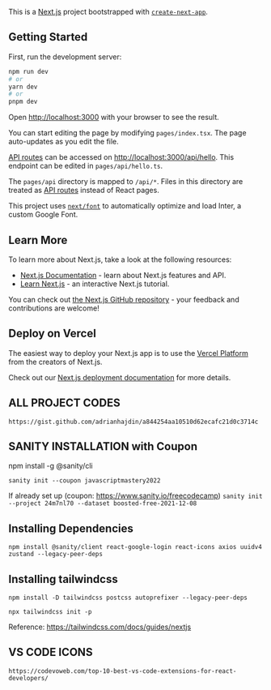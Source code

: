 This is a [Next.js](https://nextjs.org/) project bootstrapped with [`create-next-app`](https://github.com/vercel/next.js/tree/canary/packages/create-next-app).

## Getting Started

First, run the development server:

```bash
npm run dev
# or
yarn dev
# or
pnpm dev
```

Open [http://localhost:3000](http://localhost:3000) with your browser to see the result.

You can start editing the page by modifying `pages/index.tsx`. The page auto-updates as you edit the file.

[API routes](https://nextjs.org/docs/api-routes/introduction) can be accessed on [http://localhost:3000/api/hello](http://localhost:3000/api/hello). This endpoint can be edited in `pages/api/hello.ts`.

The `pages/api` directory is mapped to `/api/*`. Files in this directory are treated as [API routes](https://nextjs.org/docs/api-routes/introduction) instead of React pages.

This project uses [`next/font`](https://nextjs.org/docs/basic-features/font-optimization) to automatically optimize and load Inter, a custom Google Font.

## Learn More

To learn more about Next.js, take a look at the following resources:

- [Next.js Documentation](https://nextjs.org/docs) - learn about Next.js features and API.
- [Learn Next.js](https://nextjs.org/learn) - an interactive Next.js tutorial.

You can check out [the Next.js GitHub repository](https://github.com/vercel/next.js/) - your feedback and contributions are welcome!

## Deploy on Vercel

The easiest way to deploy your Next.js app is to use the [Vercel Platform](https://vercel.com/new?utm_medium=default-template&filter=next.js&utm_source=create-next-app&utm_campaign=create-next-app-readme) from the creators of Next.js.

Check out our [Next.js deployment documentation](https://nextjs.org/docs/deployment) for more details.


## ALL PROJECT CODES

`https://gist.github.com/adrianhajdin/a844254aa10510d62ecafc21d0c3714c`

## SANITY INSTALLATION with Coupon

npm install -g @sanity/cli

`sanity init --coupon javascriptmastery2022`

If already set up (coupon: https://www.sanity.io/freecodecamp)
`sanity init --project 24m7nl70 --dataset boosted-free-2021-12-08`

## Installing Dependencies

`npm install @sanity/client react-google-login react-icons axios uuidv4 zustand --legacy-peer-deps`


## Installing tailwindcss

`npm install -D tailwindcss postcss autoprefixer --legacy-peer-deps`

`npx tailwindcss init -p`

Reference: https://tailwindcss.com/docs/guides/nextjs


## VS CODE ICONS

`https://codevoweb.com/top-10-best-vs-code-extensions-for-react-developers/`